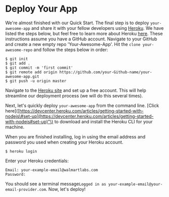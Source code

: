 # Deploy Your App

We're almost finished with our Quick Start. The final step is to deploy `your-awesome-app` and share it with your fellow developers using [Heroku](https://devcenter.heroku.com/categories/deployment). We have listed the steps below, but feel free to learn more about Heroku [here](https://devcenter.heroku.com/articles/getting-started-with-nodejs#introduction). These instructions assume you have a GitHub account. Navigate to your GitHub and create a new empty repo 'Your-Awesome-App'. Hit the `clone your-awesome-repo` and follow the steps below in order:

```
$ git init
$ git add .
$ git commit -m 'first commit'
$ git remote add origin https://github.com/your-Github-name/your-awesome-app.git
$ git push -u origin master
```

Navigate to the [Heroku site](https://signup.heroku.com/dc) and set up a free account. This will help streamline our deployment process \(we will do this several times\).

Next, let's quickly deploy `your-awesome-app` from the command line. \[Click here\]\([https://devcenter.heroku.com/articles/getting-started-with-nodejs\#set-up](https://devcenter.heroku.com/articles/getting-started-with-nodejs#set-up)"\) to download and install the Heroku CLI for your machine.

When you are finished installing, log in using the email address and password you used when creating your Heroku account.

```
$ heroku login
```

Enter your Heroku credentials:

```
Email: your-example-email@walmartlabs.com
Password:
```

You should see a terminal message`Logged in as your-example-email@your-email-provider.com`. Now, let's deploy!



